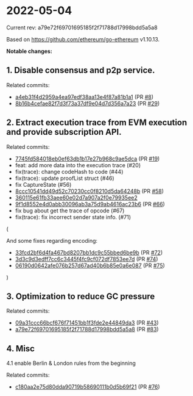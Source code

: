 # 2022-05-04

Current rev: a79e72f69701695185f2f71788d17998bdd5a5a8

Based on https://github.com/ethereum/go-ethereum v1.10.13.

**Notable changes:**

## 1. Disable consensus and p2p service.

Related commits:

+ [a4eb31f4d2959a4ea97edf38aa13e4f87a81b1a1](https://github.com/scroll-tech/go-ethereum/commit/a4eb31f4d2959a4ea97edf38aa13e4f87a81b1a1) (PR [#8](https://github.com/scroll-tech/go-ethereum/pull/8))
+ [8b16b4cefae82f7d3f73a37df9e04d7d356a7a23](https://github.com/scroll-tech/go-ethereum/commit/8b16b4cefae82f7d3f73a37df9e04d7d356a7a23) (PR [#29](https://github.com/scroll-tech/go-ethereum/pull/29))

## 2. Extract execution trace from EVM execution and provide subscription API.

Related commits:

+ [7745fd584018eb0ef63db1b17e27b968c9ae5dca](https://github.com/scroll-tech/go-ethereum/commit/7745fd584018eb0ef63db1b17e27b968c9ae5dca) (PR [#19](https://github.com/scroll-tech/go-ethereum/pull/19))
+ feat: add more data into the execution trace (#20)
+ fix(trace): change codeHash to code (#44)
+ fix(trace): update proofList struct (#46)
+ fix CaptureState (#56)
+ [8ccc10541dd49d52c70230cc0f8210d5da64248b](https://github.com/scroll-tech/go-ethereum/commit/8ccc10541dd49d52c70230cc0f8210d5da64248b) (PR [#58](https://github.com/scroll-tech/go-ethereum/pull/58))
+ [360115e61fb33aee60e02d7a907a2f0e79935ee2](https://github.com/scroll-tech/go-ethereum/commit/360115e61fb33aee60e02d7a907a2f0e79935ee2)
+ [9f1d8552e4d0abb30096ab3a75d9ab4616ac23b6](https://github.com/scroll-tech/go-ethereum/commit/9f1d8552e4d0abb30096ab3a75d9ab4616ac23b6) (PR [#66](https://github.com/scroll-tech/go-ethereum/pull/66))
+ fix bug about get the trace of opcode (#67)
+ fix(trace): fix incorrect sender state info. (#71)

(

And some fixes regarding encoding:

+ [33fcd2bf6d4fa467bd8207bb1dc9c55bbed6be9b](https://github.com/scroll-tech/go-ethereum/commit/33fcd2bf6d4fa467bd8207bb1dc9c55bbed6be9b) (PR [#72](https://github.com/scroll-tech/go-ethereum/pull/72))
+ [3d3c9d3edff7cc6c3445f4fc9cf072df7853ee7d](https://github.com/scroll-tech/go-ethereum/commit/3d3c9d3edff7cc6c3445f4fc9cf072df7853ee7d) (PR [#74](https://github.com/scroll-tech/go-ethereum/pull/74))
+ [06190d0642afe076b257d67ad40b6b85e0a6e087](https://github.com/scroll-tech/go-ethereum/commit/06190d0642afe076b257d67ad40b6b85e0a6e087) (PR [#75](https://github.com/scroll-tech/go-ethereum/pull/75))

)


## 3. Optimization to reduce GC pressure

Related commits:

+ [09a31ccc66bcf676f71451bb1f3fde2e44849da3](https://github.com/scroll-tech/go-ethereum/commit/09a31ccc66bcf676f71451bb1f3fde2e44849da3) (PR [#43](https://github.com/scroll-tech/go-ethereum/pull/43))
+ [a79e72f69701695185f2f71788d17998bdd5a5a8](https://github.com/scroll-tech/go-ethereum/commit/a79e72f69701695185f2f71788d17998bdd5a5a8) (PR [#83](https://github.com/scroll-tech/go-ethereum/pull/83))

## 4. Misc

4.1 enable Berlin & London rules from the beginning

Related commits:

+ [c180aa2e75d80dda90719b58690111b0d5b69f21](https://github.com/scroll-tech/go-ethereum/commit/c180aa2e75d80dda90719b58690111b0d5b69f21) (PR [#76](https://github.com/scroll-tech/go-ethereum/pull/76))
